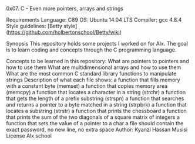 
0x07. C - Even more pointers, arrays and strings

Requirements
Language: C89
OS: Ubuntu 14.04 LTS
Compiler: gcc 4.8.4
Style guidelines: [Betty style] (https://github.com/holbertonschool/Betty/wiki)

Synopsis
This repository holds some projects I worked on for Alx. The goal is to learn coding and concepts through the C programming language.

Concepts to be learned in this repository:
What are pointers to pointers and how to use them
What are multidimensional arrays and how to use them
What are the most common C standard library functions to manipulate strings
Description of what each file shows:
a function that fills memory with a constant byte (memset)
a function that copies memory area (memcpy)
a function that locates a character in a string (strchr)
a function that gets the length of a prefix substring (strspn)
a function that searches and returns a pointer to a byte matched in a string (strpbrk)
a function that locates a substring (strstr)
a function that prints the chessboard
a function that prints the sum of the two diagonals of a square matrix of integers
a function that sets the value of a pointer to a char
a file should contain the exact password, no new line, no extra space
 Author: Kyanzi Hassan Musisi
License
Alx school
